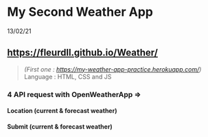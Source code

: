 # My Second Weather App
13/02/21
## https://fleurdll.github.io/Weather/
> *(First one : https://my-weather-app-practice.herokuapp.com/)*
Language : HTML, CSS and JS

### 4 API request with OpenWeatherApp =>
#### Location (current & forecast weather)
#### Submit (current & forecast weather)
